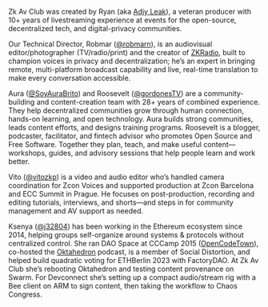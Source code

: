 Zk Av Club was created by Ryan (aka [Adjy Leak](https://www.youtube.com/adjyleak)), a veteran producer with 10+ years of livestreaming experience at events for the open-source, decentralized tech, and digital-privacy communities. 

Our Technical Director, Robmar ([@robmarn](https://x.com/robmarn)), is an audiovisual editor/photographer (TV/radio/print) and the creator of [ZKRadio](https://zcashesp.com/zk-radio/), built to champion voices in privacy and decentralization; he’s an expert in bringing remote, multi-platform broadcast capability and live, real-time translation to make every conversation accessible. 

Aura ([@SoyAuraBrito](https://x.com/SoyAuraBrito)) and Roosevelt ([@gordonesTV](https://x.com/gordonesTV)) are a community-building and content-creation team with 28+ years of combined experience. They help decentralized communities grow through human connection, hands-on learning, and open technology. Aura builds strong communities, leads content efforts, and designs training programs. Roosevelt is a blogger, podcaster, facilitator, and fintech advisor who promotes Open Source and Free Software. Together they plan, teach, and make useful content—workshops, guides, and advisory sessions that help people learn and work better. 

Vito ([@vitozkp](https://x.com/vitozkp)) is a video and audio editor who’s handled camera coordination for Zcon Voices and supported production at Zcon Barcelona and ECC Summit in Prague. He focuses on post-production, recording and editing tutorials, interviews, and shorts—and steps in for community management and AV support as needed. 

Ksenya ([@j32804](https://x.com/j32804)) has been working in the Ethereum ecosystem since 2014, helping groups self-organize around systems & protocols without centralized control. She ran DAO Space at CCCamp 2015 ([OpenCodeTown](https://events.ccc.de/camp/2015/wiki/Village:OpenCodeTown)), co-hosted the [Oktahedron](https://podcasts.apple.com/de/podcast/oktahedron/id1150041676?l=en-GB) podcast, is a member of Social Distortion, and helped build quadratic voting for ETHBerlin 2023 with FactoryDAO. At Zk Av Club she’s rebooting Oktahedron and testing content provenance on Swarm. For Devconnect she’s setting up a compact audio/stream rig with a Bee client on ARM to sign content, then taking the workflow to Chaos Congress. 
